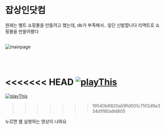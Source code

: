 # 잡상인닷컴
원래는 벨트 쇼핑몰을 만들려고 했는데, db가 부족해서.. 일단 신발팝니다
리액트로 쇼핑몰을 만들어봤다
<br></br>


![mainpage](./%EC%9E%A1%EC%83%81%EC%9D%B8%EB%8B%B7%EC%BB%B4.png)

<br></br>

<<<<<<< HEAD
[![playThis](https://img.youtube.com/vi/38jXFCL4ZzE/0.jpg)](https://www.youtube.com/38jXFCL4ZzE?t=0s)
=======
[![playThis](https://www.youtube.com/embed/38jXFCL4ZzE/0.jpg)](https://www.youtube.com/embed/38jXFCL4ZzE?t=0s)
>>>>>>> 19540b6820a59fd001c75f2d9a334d1f80a9d805

누르면 웹 실행하는 영상이 나와요
